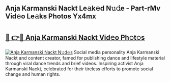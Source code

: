 ## Anja Karmanski Nackt Le𝚊k𝚎d N𝚞𝚍e - Part-rMv Vid𝚎o Le𝚊ks Photos Yx4mx

# <h2><a href="http://fba723.evod.top/?m=Anja+Karmanski+Nackt">🔗 👉🔴 Anja Karmanski Nackt Vid𝚎o Ph𝚘t𝚘s</a></h2>

[![Anja Karmanski Nackt N𝚞d𝚎s](https://i.imgur.com/8V9OHl7.gif)](http://fba723.evod.top/?m=Anja+Karmanski+Nackt)
Social media personality Anja Karmanski Nackt and content creator, famed for publishing dance and lifestyle material through viral dance trends and brief videos. Inspiring activist Anja Karmanski Nackt, celebrated for their tireless efforts to promote social change and human rights. 
